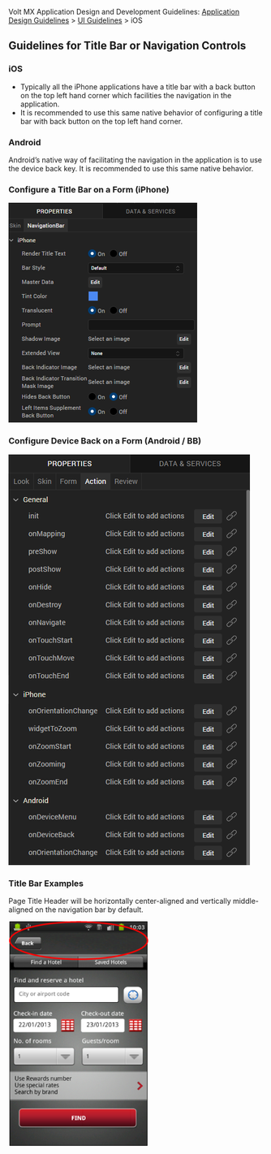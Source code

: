                           

Volt MX  Application Design and Development Guidelines: [Application Design Guidelines](Application_Design_Guidelines_Overview.md) > [UI Guidelines](UI_Guidelines.md) > iOS

Guidelines for Title Bar or Navigation Controls
-----------------------------------------------

### iOS

*   Typically all the iPhone applications have a title bar with a back button on the top left hand corner which facilities the navigation in the application.
*   It is recommended to use this same native behavior of configuring a title bar with back button on the top left hand corner.

### Android

Android’s native way of facilitating the navigation in the application is to use the device back key. It is recommended to use this same native behavior.

### Configure a Title Bar on a Form (iPhone)

![](Resources/Images/Title_bar_iPhone_.png)

### Configure Device Back on a Form (Android / BB)

![](Resources/Images/Device_Back_Menu_Android.png)

### Title Bar Examples

Page Title Header will be horizontally center-aligned and vertically middle-aligned on the navigation bar by default.

![](Resources/Images/TitleBarExamples_276x444.png)
